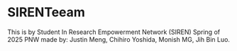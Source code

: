 # SIRENTeeam
This is by Student In Research Empowerment Network (SIREN) Spring of 2025 PNW
made by: Justin Meng, Chihiro Yoshida, Monish MG, Jih Bin Luo.
